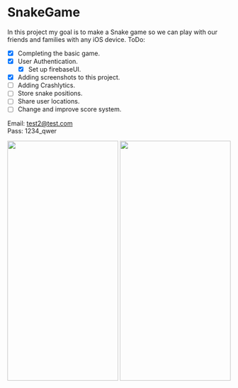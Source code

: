 # SnakeGame
In this project my goal is to make a Snake game so we can play with our friends and families with any iOS device.
ToDo:
- [x] Completing the basic game.
- [x] User Authentication.
  - [x] Set up firebaseUI. 
- [x] Adding screenshots to this project.
- [ ] Adding Crashlytics.
- [ ] Store snake positions.
- [ ] Share user locations.
- [ ] Change and improve score system.

Email: test2@test.com<br>Pass: 1234_qwer

<img src="https://user-images.githubusercontent.com/7261365/136142894-5ffd0b99-548d-4f32-b7e2-0524e58ac937.png" width="250" height="541" /> <img src="https://user-images.githubusercontent.com/7261365/136142896-0408bdf4-79e5-43e5-8dfd-45d1f17c5578.png" width="250" height="541" />
